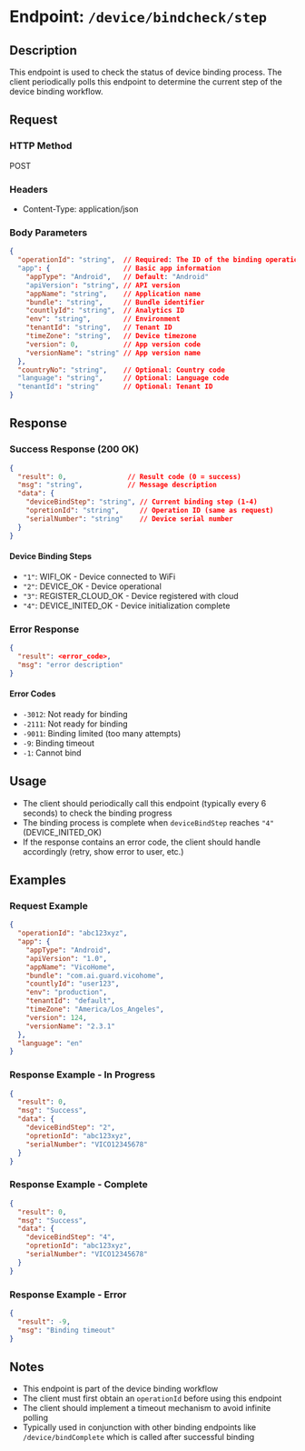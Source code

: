 # Endpoint: `/device/bindcheck/step`

## Description
This endpoint is used to check the status of device binding process. The client periodically polls this endpoint to determine the current step of the device binding workflow.

## Request

### HTTP Method
POST

### Headers
- Content-Type: application/json

### Body Parameters
```json
{
  "operationId": "string",  // Required: The ID of the binding operation
  "app": {                  // Basic app information
    "appType": "Android",   // Default: "Android"
    "apiVersion": "string", // API version
    "appName": "string",    // Application name
    "bundle": "string",     // Bundle identifier
    "countlyId": "string",  // Analytics ID
    "env": "string",        // Environment
    "tenantId": "string",   // Tenant ID
    "timeZone": "string",   // Device timezone
    "version": 0,           // App version code
    "versionName": "string" // App version name
  },
  "countryNo": "string",    // Optional: Country code
  "language": "string",     // Optional: Language code
  "tenantId": "string"      // Optional: Tenant ID
}
```

## Response

### Success Response (200 OK)
```json
{
  "result": 0,               // Result code (0 = success)
  "msg": "string",           // Message description
  "data": {
    "deviceBindStep": "string", // Current binding step (1-4)
    "opretionId": "string",     // Operation ID (same as request)
    "serialNumber": "string"    // Device serial number
  }
}
```

#### Device Binding Steps
- `"1"`: WIFI_OK - Device connected to WiFi
- `"2"`: DEVICE_OK - Device operational
- `"3"`: REGISTER_CLOUD_OK - Device registered with cloud
- `"4"`: DEVICE_INITED_OK - Device initialization complete

### Error Response
```json
{
  "result": <error_code>,
  "msg": "error description"
}
```

#### Error Codes
- `-3012`: Not ready for binding
- `-2111`: Not ready for binding
- `-9011`: Binding limited (too many attempts)
- `-9`: Binding timeout
- `-1`: Cannot bind

## Usage
- The client should periodically call this endpoint (typically every 6 seconds) to check the binding progress
- The binding process is complete when `deviceBindStep` reaches `"4"` (DEVICE_INITED_OK)
- If the response contains an error code, the client should handle accordingly (retry, show error to user, etc.)

## Examples

### Request Example
```json
{
  "operationId": "abc123xyz",
  "app": {
    "appType": "Android",
    "apiVersion": "1.0",
    "appName": "VicoHome",
    "bundle": "com.ai.guard.vicohome",
    "countlyId": "user123",
    "env": "production",
    "tenantId": "default",
    "timeZone": "America/Los_Angeles",
    "version": 124,
    "versionName": "2.3.1"
  },
  "language": "en"
}
```

### Response Example - In Progress
```json
{
  "result": 0,
  "msg": "Success",
  "data": {
    "deviceBindStep": "2",
    "opretionId": "abc123xyz",
    "serialNumber": "VICO12345678"
  }
}
```

### Response Example - Complete
```json
{
  "result": 0,
  "msg": "Success",
  "data": {
    "deviceBindStep": "4",
    "opretionId": "abc123xyz",
    "serialNumber": "VICO12345678"
  }
}
```

### Response Example - Error
```json
{
  "result": -9,
  "msg": "Binding timeout"
}
```

## Notes
- This endpoint is part of the device binding workflow
- The client must first obtain an `operationId` before using this endpoint
- The client should implement a timeout mechanism to avoid infinite polling
- Typically used in conjunction with other binding endpoints like `/device/bindComplete` which is called after successful binding